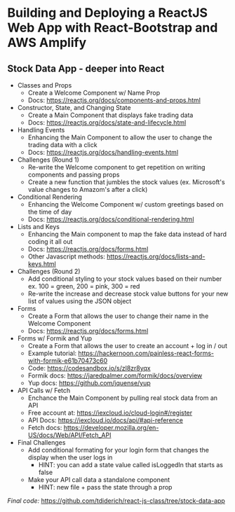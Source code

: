 # Building and Deploying a ReactJS Web App with React-Bootstrap and AWS Amplify

## Stock Data App - deeper into React
- Classes and Props
    - Create a Welcome Component w/ Name Prop
    - Docs: https://reactjs.org/docs/components-and-props.html
- Constructor, State, and Changing State
    - Create a Main Component that displays fake trading data 
    - Docs: https://reactjs.org/docs/state-and-lifecycle.html
- Handling Events
    - Enhancing the Main Component to allow the user to change the trading data with a click
    - Docs: https://reactjs.org/docs/handling-events.html
- Challenges (Round 1)
    - Re-write the Welcome component to get repetition on writing components and passing props
    - Create a new function that jumbles the stock values (ex. Microsoft's value changes to Amazom's after a click)
- Conditional Rendering
    - Enhancing the Welcome Component w/ custom greetings based on the time of day
    - Docs: https://reactjs.org/docs/conditional-rendering.html
- Lists and Keys
    - Enhancing the Main component to map the fake data instead of hard coding it all out
    - Docs: https://reactjs.org/docs/forms.html
    - Other Javascript methods: https://reactjs.org/docs/lists-and-keys.html
- Challenges (Round 2)
    - Add conditional styling to your stock values based on their number ex. 100 = green, 200 = pink, 300 = red
    - Re-write the increase and decrease stock value buttons for your new list of values using the JSON object
- Forms
    - Create a Form that allows the user to change their name in the Welcome Component
    - Docs: https://reactjs.org/docs/forms.html
- Forms w/ Formik and Yup
    - Create a Form that allows the user to create an account + log in / out 
    - Example tutorial: https://hackernoon.com/painless-react-forms-with-formik-e61b70473c60
    - Code: https://codesandbox.io/s/zl8zr8yqx
    - Formik docs: https://jaredpalmer.com/formik/docs/overview
    - Yup docs: https://github.com/jquense/yup
- API Calls w/ Fetch
    - Enchance the Main Component by pulling real stock data from an API
    - Free account at: https://iexcloud.io/cloud-login#/register
    - API Docs: https://iexcloud.io/docs/api/#api-reference
    - Fetch docs: https://developer.mozilla.org/en-US/docs/Web/API/Fetch_API
- Final Challenges
    - Add conditional formating for your login form that changes the display when the user logs in
        - HINT: you can add a state value called isLoggedIn that starts as false
    - Make your API call data a standalone component
        - HINT: new file + pass the state through a prop

_Final code:_ https://github.com/tdiderich/react-js-class/tree/stock-data-app

